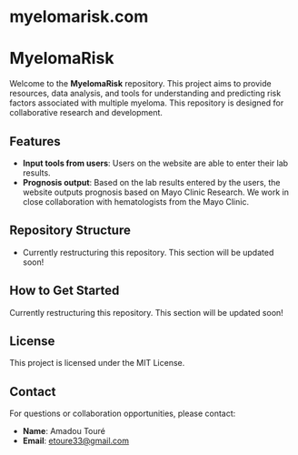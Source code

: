 # myelomarisk.com

# MyelomaRisk

Welcome to the **MyelomaRisk** repository. This project aims to provide resources, data analysis, and tools for understanding and predicting risk factors associated with multiple myeloma. This repository is designed for collaborative research and development.

## Features

- **Input tools from users**: Users on the website are able to enter their lab results.
- **Prognosis output**: Based on the lab results entered by the users, the website outputs prognosis based on Mayo Clinic Research. We work in close collaboration with hematologists from the Mayo Clinic.

## Repository Structure

- Currently restructuring this repository. This section will be updated soon!

## How to Get Started

Currently restructuring this repository. This section will be updated soon!


## License

This project is licensed under the MIT License.

## Contact

For questions or collaboration opportunities, please contact:

- **Name**: Amadou Touré
- **Email**: etoure33@gmail.com

